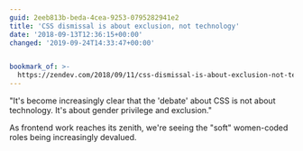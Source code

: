 ```yaml
---
guid: 2eeb813b-beda-4cea-9253-0795282941e2
title: 'CSS dismissal is about exclusion, not technology'
date: '2018-09-13T12:36:15+00:00'
changed: '2019-09-24T14:33:47+00:00'


bookmark_of: >-
  https://zendev.com/2018/09/11/css-dismissal-is-about-exclusion-not-technology.html
---
```



"It's become increasingly clear that the 'debate' about CSS is not about technology. It's about gender privilege and exclusion."

As frontend work reaches its zenith, we're seeing the "soft" women-coded roles being increasingly devalued.
